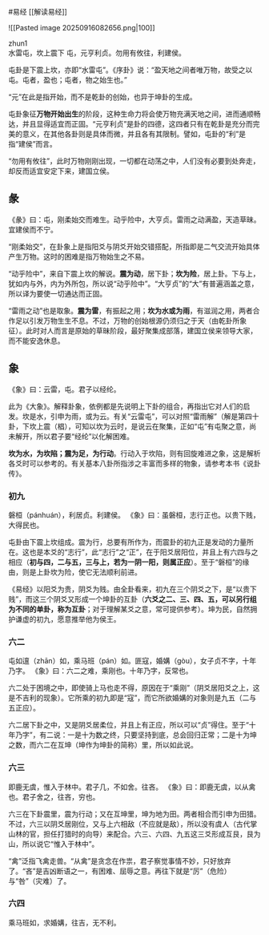 #易经 [[解读易经]]

![[Pasted image 20250916082656.png|100]]

zhun1    
水雷屯，坎上震下
屯，元亨利贞。勿用有攸往，利建侯。

屯卦是下震上坎，亦即“水雷屯”。《序卦》说：“盈天地之间者唯万物，故受之以屯。屯者，盈也；屯者，物之始生也。”

“元”在此是指开始，而不是乾卦的创始，也异于坤卦的生成。

屯卦象征**万物开始出生**的阶段，这种生命力将会使万物充满天地之间，进而通顺畅达，并且显得适宜而正固。“元亨利贞”是卦的四德，这四者只有在乾卦是充分而完美的意义，在其他各卦则是具体而微，并且各有其限制。譬如，屯卦的“利”是指“建侯”而言。

“勿用有攸往”，此时万物刚刚出现，一切都在动荡之中，人们没有必要到处奔走，却反而适宜安定下来，建国立侯。


## 彖
《彖》曰：屯，刚柔始交而难生。动乎险中，大亨贞。雷雨之动满盈，天造草昧。宜建侯而不宁。

“刚柔始交”，在卦象上是指阳爻与阴爻开始交错搭配，所指即是二气交流开始具体产生万物。这时的困难是指万物始生之不易。

“动乎险中”，来自下震上坎的解说。**震为动**，居下卦；**坎为险**，居上卦。下与上，犹如内与外，内为外所包，所以说“动乎险中”。“大亨贞”的“大”有普遍涵盖之意，所以译为要使一切通达而正固。

“雷雨之动”也是取象。**震为雷**，有振起之用；**坎为水或为雨**，有滋润之用，两者合作足以引发万物生生不息。不过，万物的创始根源仍须归之于天（由乾卦所象征）。此时对人而言是原始的草昧阶段，最好聚集成部落，建国立侯来领导大家，而不能安逸休息。


## 象
《象》曰：云雷，屯。君子以经纶。

此为《大象》。解释卦象，依例都是先说明上下卦的组合，再指出它对人们的启发。坎是水，引申为雨，或为云。有关“云雷屯”，可以对照“雷雨解”（解是第四十卦，下坎上震（椙），可知以坎为云时，是说云在聚集，正如“屯”有屯聚之意，尚未解开，所以君子要“经纶”以化解困难。

**坎为水，为坎陷；震为足，为行动**。行动入于坎陷，则有回旋难进之象，这是解析各爻时可以参考的。有关基本八卦所指涉之丰富而多样的物象，请参考本书《说卦传》。


### 初九
磐桓（pánhuán），利居贞。利建侯。
《象》曰：虽磐桓，志行正也。以贵下贱，大得民也。

屯卦由下震上坎组成。震为行，总要有所作为，而震卦的初九正是发动的力量所在。这也是本爻的“志行”，此“志行”之“正”，在于阳爻居阳位，并且上有六四与之相应（**初与四，二与五，三与上，若为一阴一阳，则属正应**）。至于“磐桓”的缘由，则是上卦坎为险，使它无法顺利前进。

《易经》以阳爻为贵，阴爻为贱。由全卦看来，初九在三个阴爻之下，是“以贵下贱”，而这三个阴爻又形成一个坤卦的互卦（**六爻之二、三、四、五，可以另行组为不同的单卦，称为互卦**；对于理解某爻之意，常可提供参考）。坤为民，自然拥护谦虚的初九，愿意推举他为侯王。

### 六二
屯如邅（zhān）如，乘马班（pán）如。匪寇，婚媾（gòu），女子贞不字，十年乃字。
《象》曰：六二之难，乘刚也。十年乃字，反常也。

六二处于困境之中，即使骑上马也走不得，原因在于“乘刚”（阴爻居阳爻之上，这是不吉利的现象）。它所乘的初九即是“寇”，而它所欲婚媾的对象则是九五（二与五正应）。

六二居下卦之中，又是阴爻居柔位，并且上有正应，所以可以“贞”得住。至于“十年乃字”，有二说：一是十为数之终，只要坚持到底，总会回归正常；二是十为坤之数，而六二在互坤（坤作为坤卦的简称）里，所以如此说。


### 六三
即鹿无虞，惟入于林中。君子几，不如舍。往吝。
《象》曰：即鹿无虞，以从禽也。君子舍之，往吝，穷也。

六三在下卦震里，震为行动；又在互坤里，坤为地为田。两者相合而引申为田猎。不过，六三以阴爻居刚位，又与上六相敌（不应就是敌），所以没有虞人（古代掌山林的官，担任打猎时的向导）来配合。六三、六四、九五这三爻形成互艮，艮为山，所以说它“惟入于林中”。

“禽”泛指飞禽走兽。“从禽”是贪念在作祟，君子察觉事情不妙，只好放弃了。“吝”是吉凶断语之一，有困难、屈辱之意。再往下就是“厉”（危险）与“咎”（灾难）了。


### 六四
乘马班如，求婚媾，往吉，无不利。











































